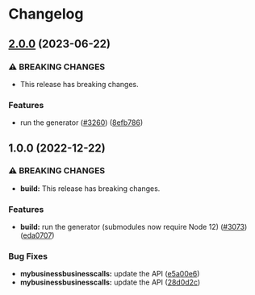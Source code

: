 # Changelog

## [2.0.0](https://github.com/googleapis/google-api-nodejs-client/compare/mybusinessbusinesscalls-v1.0.0...mybusinessbusinesscalls-v2.0.0) (2023-06-22)


### ⚠ BREAKING CHANGES

* This release has breaking changes.

### Features

* run the generator ([#3260](https://github.com/googleapis/google-api-nodejs-client/issues/3260)) ([8efb786](https://github.com/googleapis/google-api-nodejs-client/commit/8efb7861b7da4bc1472a4b654e46f90b29fbff20))

## 1.0.0 (2022-12-22)


### ⚠ BREAKING CHANGES

* **build:** This release has breaking changes.

### Features

* **build:** run the generator (submodules now require Node 12) ([#3073](https://github.com/googleapis/google-api-nodejs-client/issues/3073)) ([eda0707](https://github.com/googleapis/google-api-nodejs-client/commit/eda07079dadab46a80b6f9ede618f4f43030169e))


### Bug Fixes

* **mybusinessbusinesscalls:** update the API ([e5a00e6](https://github.com/googleapis/google-api-nodejs-client/commit/e5a00e64d29c5835cd5d80437ead7d467d046746))
* **mybusinessbusinesscalls:** update the API ([28d0d2c](https://github.com/googleapis/google-api-nodejs-client/commit/28d0d2c61238b957a2fa47e821729b287588edab))
